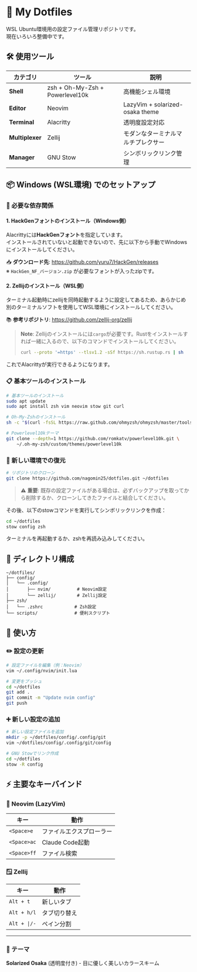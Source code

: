 # 🌟 My Dotfiles

WSL Ubuntu環境用の設定ファイル管理リポジトリです。  
現在いろいろ整備中です。

## 🛠️ 使用ツール

| カテゴリ | ツール | 説明 |
|---------|--------|------|
| **Shell** | zsh + Oh-My-Zsh + Powerlevel10k | 高機能シェル環境 |
| **Editor** | Neovim | LazyVim + solarized-osaka theme |
| **Terminal** | Alacritty | 透明度設定対応 |
| **Multiplexer** | Zellij | モダンなターミナルマルチプレクサー |
| **Manager** | GNU Stow | シンボリックリンク管理 |

## 📦 Windows (WSL環境) でのセットアップ

### 🔧 必要な依存関係

#### 1. HackGenフォントのインストール（Windows側）
Alacrittyには**HackGenフォント**を指定しています。  
インストールされていないと起動できないので、先に以下から手動でWindowsにインストールしてください。

📥 **ダウンロード先**: https://github.com/yuru7/HackGen/releases  
※ `HackGen_NF_バージョン.zip` が必要なフォントが入ったzipです。

#### 2. Zellijのインストール（WSL側）
ターミナル起動時にzellijを同時起動するように設定してあるため、あらかじめ別のターミナルソフトを使用してWSL環境にインストールしてください。

📚 **参考リポジトリ**: https://github.com/zellij-org/zellij

> **Note**: Zellijのインストールには`cargo`が必要です。Rustをインストールすれば一緒に入るので、以下のコマンドでインストールしてください。
> ```bash
> curl --proto '=https' --tlsv1.2 -sSf https://sh.rustup.rs | sh
> ```

これでAlacrittyが実行できるようになります。

### 📋 基本ツールのインストール

```bash
# 基本ツールのインストール
sudo apt update
sudo apt install zsh vim neovim stow git curl

# Oh-My-Zshのインストール
sh -c "$(curl -fsSL https://raw.github.com/ohmyzsh/ohmyzsh/master/tools/install.sh)"

# Powerlevel10kテーマ
git clone --depth=1 https://github.com/romkatv/powerlevel10k.git \
    ~/.oh-my-zsh/custom/themes/powerlevel10k
```

### 🔄 新しい環境での復元

```bash
# リポジトリのクローン
git clone https://github.com/nagomin25/dotfiles.git ~/dotfiles
```

> ⚠️ **重要**: 既存の設定ファイルがある場合は、必ずバックアップを取ってから削除するか、クローンしてきたファイルと結合してください。

その後、以下のstowコマンドを実行してシンボリックリンクを作成：

```bash
cd ~/dotfiles
stow config zsh
```

ターミナルを再起動するか、zshを再読み込みしてください。

## 📁 ディレクトリ構成

```
~/dotfiles/
├── config/
│   └── .config/
│       ├── nvim/          # Neovim設定
│       └── zellij/        # Zellij設定
├── zsh/
│   └── .zshrc            # Zsh設定
└── scripts/              # 便利スクリプト
```

## 🚀 使い方

### ✏️ 設定の更新

```bash
# 設定ファイルを編集（例：Neovim）
vim ~/.config/nvim/init.lua

# 変更をプッシュ
cd ~/dotfiles
git add .
git commit -m "Update nvim config"
git push
```

### ➕ 新しい設定の追加

```bash
# 新しい設定ファイルを追加
mkdir -p ~/dotfiles/config/.config/git
vim ~/dotfiles/config/.config/git/config

# GNU Stowでリンク作成
cd ~/dotfiles
stow -R config
```

## ⚡ 主要なキーバインド

### 🎹 Neovim (LazyVim)
| キー | 動作 |
|------|------|
| `<Space>e` | ファイルエクスプローラー |
| `<Space>ac` | Claude Code起動 |
| `<Space>ff` | ファイル検索 |

### 🪟 Zellij
| キー | 動作 |
|------|------|
| `Alt + t` | 新しいタブ |
| `Alt + h/l` | タブ切り替え |
| `Alt + \|/-` | ペイン分割 |

---

### 🎨 テーマ
**Solarized Osaka** (透明度付き) - 目に優しく美しいカラースキーム
